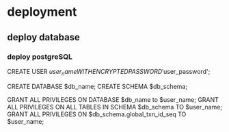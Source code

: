 # deployment






## deploy database

### deploy postgreSQL



CREATE USER $user_name WITH ENCRYPTED PASSWORD '$user_password';


CREATE DATABASE $db_name;
CREATE SCHEMA $db_schema;

GRANT ALL PRIVILEGES ON DATABASE $db_name to $user_name;
GRANT ALL PRIVILEGES ON ALL TABLES IN SCHEMA $db_schema TO $user_name;
GRANT ALL PRIVILEGES ON $db_schema.global_txn_id_seq TO $user_name;


